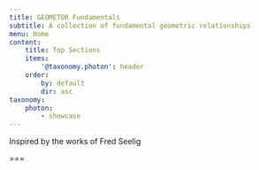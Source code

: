```yaml
---
title: GEOMETOR Fundamentals
subtitle: A collection of fundamental geometric relationships
menu: Home
content:
    title: Top Sections
    items: 
        '@taxonomy.photon': header
    order:
        by: default
        dir: asc
taxonomy:
    photon:
        - showcase
---
```


Inspired by the works of Fred Seelig



===

